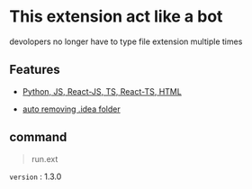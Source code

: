 # This extension act like a bot
devolopers no longer have to type file extension multiple times


## Features

- [Python, JS, React-JS, TS, React-TS, HTML](#languages) 

- [auto removing .idea folder](#removing-folder)

## command

> run.ext

`version` : 1.3.0
